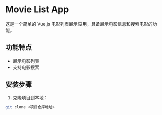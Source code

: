 # Movie List App

这是一个简单的 Vue.js 电影列表展示应用，具备展示电影信息和搜索电影的功能。

## 功能特点
- 展示电影列表
- 支持电影搜索

## 安装步骤
1. 克隆项目到本地：
```bash
git clone <项目仓库地址>